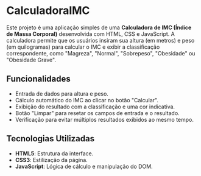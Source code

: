 # CalculadoraIMC

Este projeto é uma aplicação simples de uma **Calculadora de IMC (Índice de Massa Corporal)** desenvolvida com HTML, CSS e JavaScript. A calculadora permite que os usuários insiram sua altura (em metros) e peso (em quilogramas) para calcular o IMC e exibir a classificação correspondente, como "Magreza", "Normal", "Sobrepeso", "Obesidade" ou "Obesidade Grave".

## Funcionalidades

- Entrada de dados para altura e peso.
- Cálculo automático do IMC ao clicar no botão "Calcular".
- Exibição do resultado com a classificação e uma cor indicativa.
- Botão "Limpar" para resetar os campos de entrada e o resultado.
- Verificação para evitar múltiplos resultados exibidos ao mesmo tempo.

## Tecnologias Utilizadas

- **HTML5**: Estrutura da interface.
- **CSS3**: Estilização da página.
- **JavaScript**: Lógica de cálculo e manipulação do DOM.
